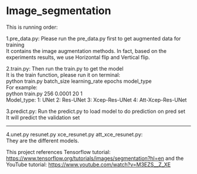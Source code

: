 # Image_segmentation

This is running order:

1.pre_data.py: Please run the pre_data.py first to get augmented data for training    
It contains the image augmentation methods. In fact, based on the experiments results, we use Horizontal flip and Vertical flip.    
    
2.train.py: Then run the train.py to get the model    
It is the train function, please run it on terminal:    
python train.py batch_size learning_rate epochs model_type    
For example:    
python train.py 256 0.0001 20 1    
Model_type: 1: UNet 2: Res-UNet 3: Xcep-Res-UNet 4: Att-Xcep-Res-UNet    
    
3.predict.py: Run the predict.py to load model to do prediction on pred set    
It will predict the validation set    
    
----------------------------------
4.unet.py resunet.py xce_resunet.py att_xce_resunet.py:    
They are the different models.    
    
This project references Tensorflow tutorial: https://www.tensorflow.org/tutorials/images/segmentation?hl=en and the YouTube tutorial: https://www.youtube.com/watch?v=M3EZS__Z_XE
